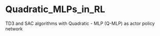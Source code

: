# Quadratic_MLPs_in_RL
TD3 and SAC algorithms with Quadratic - MLP (Q-MLP) as  actor policy network 
